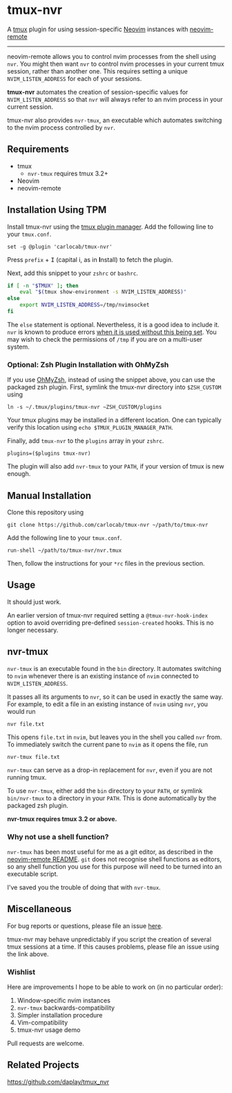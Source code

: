 # tmux-nvr
A [tmux](https://tmux.github.io) plugin for using session-specific
[Neovim](https://neovim.io) instances with
[neovim-remote](https://github.com/mhinz/neovim-remote)

---

neovim-remote allows you to control nvim processes from the shell using `nvr`.
You might then want `nvr` to control nvim processes in your current tmux session,
rather than another one. This requires setting a unique `NVIM_LISTEN_ADDRESS` for
each of your sessions.

**tmux-nvr** automates the creation of session-specific values for
`NVIM_LISTEN_ADDRESS` so that `nvr` will always refer to an nvim process in your
current session.

tmux-nvr also provides `nvr-tmux`, an executable which automates switching to
the nvim process controlled by `nvr`.

## Requirements

- tmux
    * `nvr-tmux` requires tmux 3.2+
- Neovim
- neovim-remote

## Installation Using TPM

Install tmux-nvr using the [tmux plugin manager](https://github.com/tmux-plugins/tpm).
Add the following line to your `tmux.conf`.

    set -g @plugin 'carlocab/tmux-nvr'

Press `prefix` + <kbd>I</kbd> (capital i, as in **I**nstall) to fetch the plugin.

Next, add this snippet to your `zshrc` or `bashrc`.

```bash
if [ -n "$TMUX" ]; then
    eval "$(tmux show-environment -s NVIM_LISTEN_ADDRESS)"
else
    export NVIM_LISTEN_ADDRESS=/tmp/nvimsocket
fi
```

The `else` statement is optional. Nevertheless, it is a good idea to include it.
`nvr` is known to produce errors [when it is used without this being set](https://github.com/mhinz/neovim-remote/issues/134#issuecomment-565840645). You may wish to check the permissions of `/tmp` if you
are on a multi-user system.

### Optional: Zsh Plugin Installation with OhMyZsh

If you use [OhMyZsh](https://ohmyz.sh), instead of using the snippet above, you
can use the packaged zsh plugin. First, symlink the tmux-nvr directory into
`$ZSH_CUSTOM` using

    ln -s ~/.tmux/plugins/tmux-nvr ~ZSH_CUSTOM/plugins

Your tmux plugins may be installed in a different location. One can
typically verify this location using `echo $TMUX_PLUGIN_MANAGER_PATH`.

Finally, add `tmux-nvr` to the `plugins` array in your `zshrc`.

    plugins=($plugins tmux-nvr)

The plugin will also add `nvr-tmux` to your `PATH`, if your version of tmux is
new enough.

## Manual Installation

Clone this repository using

    git clone https://github.com/carlocab/tmux-nvr ~/path/to/tmux-nvr

Add the following line to your `tmux.conf`.

    run-shell ~/path/to/tmux-nvr/nvr.tmux

Then, follow the instructions for your `*rc` files in the previous
section.

## Usage

It should just work.

An earlier version of tmux-nvr required setting a `@tmux-nvr-hook-index` option
to avoid overriding pre-defined `session-created` hooks. This is no longer
necessary.

## nvr-tmux

`nvr-tmux` is an executable found in the `bin` directory. It automates
switching to `nvim` whenever there is an existing instance of `nvim` connected
to `NVIM_LISTEN_ADDRESS`.

It passes all its arguments to `nvr`, so it can be used in exactly the same way.
For example, to edit a file in an existing instance of `nvim` using `nvr`, you
would run

    nvr file.txt

This opens `file.txt` in `nvim`, but leaves you in the shell you called `nvr`
from. To immediately switch the current pane to `nvim` as it opens the file, run

    nvr-tmux file.txt

`nvr-tmux` can serve as a drop-in replacement for `nvr`, even if you are not
running tmux.

To use `nvr-tmux`, either add the `bin` directory to your `PATH`, or symlink
`bin/nvr-tmux` to a directory in your `PATH`. This is done automatically by the
packaged zsh plugin.

**nvr-tmux requires tmux 3.2 or above.**

### Why not use a shell function?

`nvr-tmux` has been most useful for me as a git editor, as described in the
[neovim-remote README](https://github.com/mhinz/neovim-remote#typical-use-cases).
`git` does not recognise shell functions as editors, so any shell function you
use for this purpose will need to be turned into an executable script.

I've saved you the trouble of doing that with `nvr-tmux`.

## Miscellaneous

For bug reports or questions, please file an issue [here](https://github.com/carlocab/tmux-nvr/issues).

tmux-nvr may behave unpredictably if you script the creation of several tmux
sessions at a time. If this causes problems, please file an issue using the
link above.

### Wishlist
Here are improvements I hope to be able to work on (in no particular order):
1. Window-specific nvim instances
2. `nvr-tmux` backwards-compatibility
3. Simpler installation procedure
4. Vim-compatibility
5. tmux-nvr usage demo

Pull requests are welcome.

## Related Projects

https://github.com/daplay/tmux_nvr
